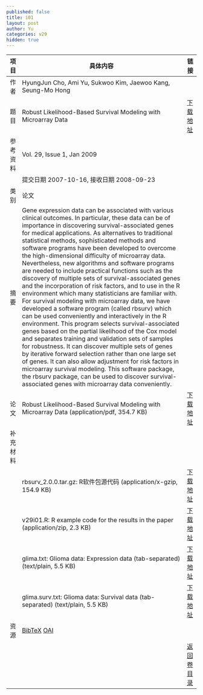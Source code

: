 ```yaml
---
published: false
title: i01
layout: post
author: Yu
categories: v29
hidden: true
---
```


| 项目 | 具体内容 | 链接 |
|---:|---|---|
| 作者 | HyungJun  Cho, Ami Yu, Sukwoo Kim, Jaewoo Kang, Seung-Mo  Hong| |
| 题目 |Robust Likelihood-Based Survival Modeling with Microarray Data | [下载地址](http://www.jstatsoft.org/v29/i01/paper) |
| 参考资料 |Vol. 29, Issue 1, Jan 2009 | |
| | 提交日期 2007-10-16, 接收日期 2008-09-23| | 
| 类别 | 论文| |
| 摘要 | Gene expression data can be associated with various clinical outcomes. In particular, these data can be of importance in discovering survival-associated genes for medical applications.  As alternatives to traditional statistical methods, sophisticated methods and software programs have been developed to overcome the high-dimensional difficulty of microarray data.  Nevertheless, new algorithms and software programs are needed to include practical functions such as the discovery of multiple sets of survival-associated genes and the incorporation of risk factors, and to use in the R environment which many statisticians are familiar with.  For survival modeling with microarray data, we have developed a software program (called rbsurv) which can be used conveniently and interactively in the R environment. This program selects survival-associated genes based on the partial likelihood of the Cox model and separates training and validation sets of samples for robustness.  It can discover multiple sets of genes by iterative forward selection rather than one large set of genes. It can also allow adjustment for risk factors in microarray survival modeling. This software package, the rbsurv package, can be used to discover survival-associated genes with microarray data conveniently.| |
| 论文 | Robust Likelihood-Based Survival Modeling with Microarray Data  (application/pdf, 354.7 KB)| [下载地址](http://www.jstatsoft.org/v29/i01/paper) |
| 补充材料 | | |
| |rbsurv_2.0.0.tar.gz: R软件包源代码  (application/x-gzip, 154.9 KB)|  [下载地址](http://www.jstatsoft.org/v29/i01/supp/1) |
| |v29i01.R: R example code for the results in the paper  (application/zip, 2.3 KB)|  [下载地址](http://www.jstatsoft.org/v29/i01/supp/2) |
| |glima.txt: Glioma data: Expression data (tab-separated)  (text/plain, 5.5 KB)|  [下载地址](http://www.jstatsoft.org/v29/i01/supp/3) |
| |glima.surv.txt: Glioma data: Survival data (tab-separated)  (text/plain, 5.5 KB)|  [下载地址](http://www.jstatsoft.org/v29/i01/supp/4) |
| 资源 | [BibTeX](http://www.jstatsoft.org/v29/i01/bibtex) [OAI](http://www.jstatsoft.org/oai?verb=GetRecord&identifier=oai.jstatsoft/v29/i01&prefix=oai_dc)| |
| |  | [返回卷目录]({{site.baseurl}}/volume/v29.html) |